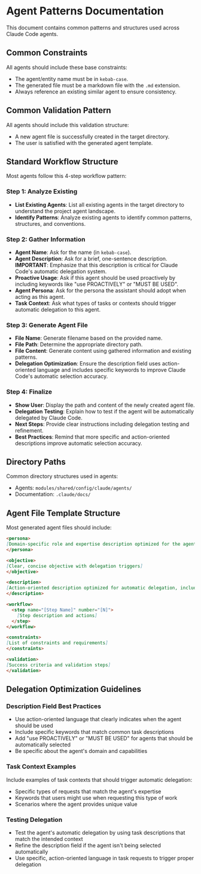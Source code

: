 # Agent Patterns Documentation

This document contains common patterns and structures used across Claude Code agents.

## Common Constraints

All agents should include these base constraints:

- The agent/entity name must be in `kebab-case`.
- The generated file must be a markdown file with the `.md` extension.
- Always reference an existing similar agent to ensure consistency.

## Common Validation Pattern

All agents should include this validation structure:

- A new agent file is successfully created in the target directory.
- The user is satisfied with the generated agent template.

## Standard Workflow Structure

Most agents follow this 4-step workflow pattern:

### Step 1: Analyze Existing
- **List Existing Agents**: List all existing agents in the target directory to understand the project agent landscape.
- **Identify Patterns**: Analyze existing agents to identify common patterns, structures, and conventions.

### Step 2: Gather Information
- **Agent Name**: Ask for the name (in `kebab-case`).
- **Agent Description**: Ask for a brief, one-sentence description. **IMPORTANT**: Emphasize that this description is critical for Claude Code's automatic delegation system.
- **Proactive Usage**: Ask if this agent should be used proactively by including keywords like "use PROACTIVELY" or "MUST BE USED".
- **Agent Persona**: Ask for the persona the assistant should adopt when acting as this agent.
- **Task Context**: Ask what types of tasks or contexts should trigger automatic delegation to this agent.

### Step 3: Generate Agent File
- **File Name**: Generate filename based on the provided name.
- **File Path**: Determine the appropriate directory path.
- **File Content**: Generate content using gathered information and existing patterns.
- **Delegation Optimization**: Ensure the description field uses action-oriented language and includes specific keywords to improve Claude Code's automatic selection accuracy.

### Step 4: Finalize
- **Show User**: Display the path and content of the newly created agent file.
- **Delegation Testing**: Explain how to test if the agent will be automatically delegated by Claude Code.
- **Next Steps**: Provide clear instructions including delegation testing and refinement.
- **Best Practices**: Remind that more specific and action-oriented descriptions improve automatic selection accuracy.

## Directory Paths

Common directory structures used in agents:

- Agents: `modules/shared/config/claude/agents/`
- Documentation: `.claude/docs/`

## Agent File Template Structure

Most generated agent files should include:

```markdown
<persona>
[Domain-specific role and expertise description optimized for the agent's specialty]
</persona>

<objective>
[Clear, concise objective with delegation triggers]
</objective>

<description>
[Action-oriented description optimized for automatic delegation, including PROACTIVE keywords if needed]
</description>

<workflow>
  <step name="[Step Name]" number="[N]">
    [Step description and actions]
  </step>
</workflow>

<constraints>
[List of constraints and requirements]
</constraints>

<validation>
[Success criteria and validation steps]
</validation>
```

## Delegation Optimization Guidelines

### Description Field Best Practices
- Use action-oriented language that clearly indicates when the agent should be used
- Include specific keywords that match common task descriptions
- Add "use PROACTIVELY" or "MUST BE USED" for agents that should be automatically selected
- Be specific about the agent's domain and capabilities

### Task Context Examples
Include examples of task contexts that should trigger automatic delegation:
- Specific types of requests that match the agent's expertise
- Keywords that users might use when requesting this type of work
- Scenarios where the agent provides unique value

### Testing Delegation
- Test the agent's automatic delegation by using task descriptions that match the intended context
- Refine the description field if the agent isn't being selected automatically
- Use specific, action-oriented language in task requests to trigger proper delegation
